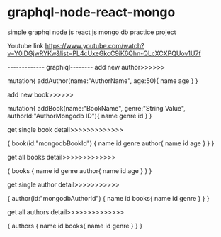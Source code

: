 # graphql-node-react-mongo
simple graphql node js react js mongo db practice project

Youtube link https://www.youtube.com/watch?v=Y0lDGjwRYKw&list=PL4cUxeGkcC9iK6Qhn-QLcXCXPQUov1U7f


------------- graphiql--------
add new author>>>>>>
  
  mutation{
    addAuthor(name:"AuthorName", age:50){
      name
      age
    }
  }



add new book>>>>>>

mutation{
    addBook(name:"BookName", genre:"String Value", authorId:"AuthorMongodb ID"){
      name
      genre
      id
    }
  }
  
  
  
get single book detail>>>>>>>>>>>>>
  
{
  book(id:"mongodbBookId")
  {
    name
    id
    genre
    author{
      name
      id
      age
    }
  }
}



get all books detail>>>>>>>>>>>>>
  
{
  books
  {
    name
    id
    genre
    author{
      name
      id
      age
    }
  }
}




get single author detail>>>>>>>>>>>

{
  author(id:"mongodbAuthorId")
  {
    name
    id
    books{
      name
      id
      genre
    }
  }
}



get all authors detail>>>>>>>>>>>>>>

{
  authors
  {
    name
    id
    books{
      name
      id
      genre
    }
  }
}



